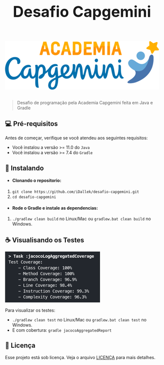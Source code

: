 <div align="center">
  <h1 name="asd" style="font-size: 3.5em" >Desafio Capgemini</h1>
  <br />
  <br />
  <a href="https://github.com/othneildrew/Best-README-Template">
    <img src="public/logo-capgemini.png" alt="Logo" >
  </a>
</div>
<br />



> Desafio de programação pela Academia Capgemini feita em Java e Gradle



## 💻 Pré-requisitos

Antes de começar, verifique se você atendeu aos seguintes requisitos:
<!---Estes são apenas requisitos de exemplo. Adicionar, duplicar ou remover conforme necessário--->
* Você instalou a versão >= 11.0 do `Java`
* Você instalou a versão >= 7.4 do `Gradle`

## 🚀 Instalando

- #### Clonando o repositorio:

1. `git clone https://github.com/iDallek/desafio-capgemini.git`
2. `cd desafio-capgemini`

- #### Rode o Gradle e instale as dependencias:

1. `./gradlew clean build` no Linux/Mac ou `gradlew.bat clean build` no Windows.

## ☕ Visualisando os Testes

<img src="public/coverage-tests.png" alt="Logo" >

Para visualizar os testes: 

- `./gradlew clean test` no Linux/Mac ou `gradlew.bat clean test` no Windows.
- E com cobertura: `gradle jacocoAggregatedReport` 


## 📝 Licença

Esse projeto está sob licença. Veja o arquivo [LICENÇA](LICENSE.md) para mais detalhes.
